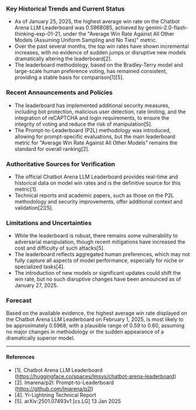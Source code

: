 ### Key Historical Trends and Current Status

- As of January 25, 2025, the highest average win rate on the Chatbot Arena LLM Leaderboard was 0.5968085, achieved by gemini-2.0-flash-thinking-exp-01-21, under the "Average Win Rate Against All Other Models (Assuming Uniform Sampling and No Ties)" metric.
- Over the past several months, the top win rates have shown incremental increases, with no evidence of sudden jumps or disruptive new models dramatically altering the leaderboard[2].
- The leaderboard methodology, based on the Bradley-Terry model and large-scale human preference voting, has remained consistent, providing a stable basis for comparison[1][5].

### Recent Announcements and Policies

- The leaderboard has implemented additional security measures, including bot protection, malicious user detection, rate limiting, and the integration of reCAPTCHA and login requirements, to ensure the integrity of voting and reduce the risk of manipulation[5].
- The Prompt-to-Leaderboard (P2L) methodology was introduced, allowing for prompt-specific evaluations, but the main leaderboard metric for "Average Win Rate Against All Other Models" remains the standard for overall ranking[2].

### Authoritative Sources for Verification

- The official Chatbot Arena LLM Leaderboard provides real-time and historical data on model win rates and is the definitive source for this metric[1].
- Technical reports and academic papers, such as those on the P2L methodology and security improvements, offer additional context and validation[2][5].

### Limitations and Uncertainties

- While the leaderboard is robust, there remains some vulnerability to adversarial manipulation, though recent mitigations have increased the cost and difficulty of such attacks[5].
- The leaderboard reflects aggregated human preferences, which may not fully capture all aspects of model performance, especially for niche or specialized tasks[4].
- The introduction of new models or significant updates could shift the win rate, but no such disruptive changes have been announced as of January 27, 2025.

### Forecast

Based on the available evidence, the highest average win rate displayed on the Chatbot Arena LLM Leaderboard on February 1, 2025, is most likely to be approximately 0.5968, with a plausible range of 0.59 to 0.60, assuming no major changes in methodology or the sudden appearance of a dramatically superior model.

---

#### References

- [1]. Chatbot Arena LLM Leaderboard (https://huggingface.co/spaces/lmsys/chatbot-arena-leaderboard)
- [2]. lmarena/p2l: Prompt-to-Leaderboard (https://github.com/lmarena/p2l)
- [4]. Yi-Lightning Technical Report
- [5]. arXiv:2501.07493v1 [cs.LG] 13 Jan 2025